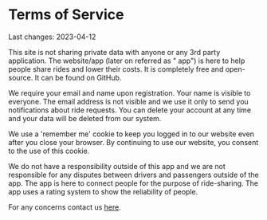 # Terms of Service

Last changes: 2023-04-12

This site is not sharing private data with anyone or any 3rd party application. The website/app (later on referred as "
app") is here to help people
share rides and lower their costs.
It is completely free and open-source. It can be found on GitHub.

We require your email and name upon registration. Your name is visible to everyone. The email address is not visible and
we
use it only to send you notifications about ride requests. You can delete your account at any time and your data will be
deleted from our system.

We use a 'remember me' cookie to keep you logged in to our website even after you close your browser. By continuing to
use our website, you consent to the use of this cookie.

We do not have a responsibility outside of this app and we are not responsible for any disputes between drivers and
passengers outside of the app. The app is here to connect people for the purpose of ride-sharing. The app uses a rating
system to show the reliability of people.

For any concerns contact us [here](https://www.yugoauto.com/contact/contact).
